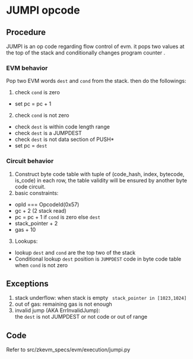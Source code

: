 # JUMPI opcode

## Procedure

JUMPI is an op code regarding flow control of evm. it pops two values at the top of the stack and conditionally changes program counter .

### EVM behavior

Pop two EVM words `dest` and `cond` from the stack. then do the followings:

1. check `cond` is zero

- set pc = pc + 1

2. check `cond` is not zero

- check `dest` is within code length range
- check `dest` is a JUMPDEST
- check `dest` is not data section of PUSH\*
- set pc = `dest`

### Circuit behavior

1. Construct byte code table with tuple of (code_hash, index, bytecode, is_code) in each row, the table validity will be ensured by another byte code circuit.
2. basic constraints:

- opId === OpcodeId(0x57)
- gc + 2 (2 stack read)
- pc = pc + 1 if `cond` is zero else `dest`
- stack_pointer + 2
- gas + 10

3. Lookups:

- lookup `dest` and `cond` are the top two of the stack
- Conditional lookup `dest` position is `JUMPDEST` code in byte code table
  when `cond` is not zero

## Exceptions

1. stack underflow:   when stack is empty ` stack_pointer in [1023,1024]`
2. out of gas: remaining gas is not enough
3. invalid jump (AKA ErrInvalidJump):\
   the `dest` is not JUMPDEST or not code or out of range

## Code

Refer to src/zkevm_specs/evm/execution/jumpi.py
